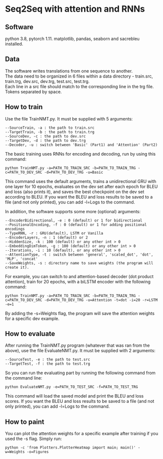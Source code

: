 # Seq2Seq with attention and RNNs

## Software
python 3.8, pytorch 1.11.
matplotlib, pandas, seaborn and sacrebleu installed.

## Data
The software writes translations from one sequence to another.\
The data need to be organized in 6 files within a data directory - train.src, train.trg, dev.src, dev.trg, test.src, test.trg.\
Each line in a src file should match to the corresponding line in the trg file. Tokens separated by space.

## How to train
Use the file TrainNMT.py. It must be supplied with 5 arguments:
```
--SourceTrain, -a : the path to train.src
--TargetTrain, -b : the path to train.trg
--SourceDev, -c : the path to dev.src
--TargetDev, -d : the path to dev.trg
--Decoder, -u : switch between 'Basic' (Part1) and 'Attention' (Part2)
```

The basic training uses RNNs for encoding and decoding, run by using this command:

```
python TrainNMT.py -a=PATH_TO_TRAIN_SRC -b=PATH_TO_TRAIN_TRG -c=PATH_TO_DEV_SRC -d=PATH_TO_DEV_TRG -u=Basic
```

This command uses the default arguments, trains a unidirectional GRU with one layer for 10 epochs, 
evaluates on the dev set after each epoch for BLEU and loss (also prints it), and saves the best checkpoint on the dev set according to BLEU. 
If you want the BLEU and loss results to be saved to a file (and not only printed), you can add -l=Logs to the command.


In addition, the software supports some more (optional) arguments:
```
--EncoderBidirectional, -e : 0 (default) or 1 for bidirectional
--PositionalEncoding, -f : 0 (default) or 1 for adding positional encodings
--TypeRNN, -r : GRU(default), LSTM or Vanilla
--EncoderLayers, -n : 1 (default) or 2
--HiddenSize, -k : 100 (default) or any other int > 0
--EmbeddingDimToken, -g : 100 (default) or any other int > 0
--Iterations, -i : 10 (default), or any other int > 0
--AttentionType, -t : switch between 'general', 'scaled_dot', 'dot', 'MLP', 'concat'
--SaveWeights, -s : directory name to save weights (the program will create it).
```

For example, you can switch to and attention-based decoder (dot product attention), train for 20 epochs, with a biLSTM encoder with the following command:

```
python TrainNMT.py -a=PATH_TO_TRAIN_SRC -b=PATH_TO_TRAIN_TRG -c=PATH_TO_DEV_SRC -d=PATH_TO_DEV_TRG -u=Attention -t=dot -i=20 -r=LSTM -e=1
```

By adding the -s=Weights flag, the program will save the attention weights for a specific dev example.


## How to evaluate

After running the TrainNMT.py program (whatever that was ran from the above), use the file EvaluateNMT.py. 
It must be supplied with 2 arguments:
```
--SourceTest, -e : the path to test.src
--TargetTest, -f : the path to test.trg
```

So you can run the evaluating part by running the following command from the command line:

	python EvaluateNMT.py -e=PATH_TO_TEST_SRC -f=PATH_TO_TEST_TRG

This command will load the saved model and print the BLEU and loss scores. 
If you want the BLEU and loss results to be saved to a file (and not only printed), you can add -l=Logs to the command.


## How to paint

You can plot the attention weights for a specific example after training if you used the -s flag. Simply run:

```
python -c 'from Plotters.PlotterHeatmap import main; main()' -w=Weights -o=Figures
```

